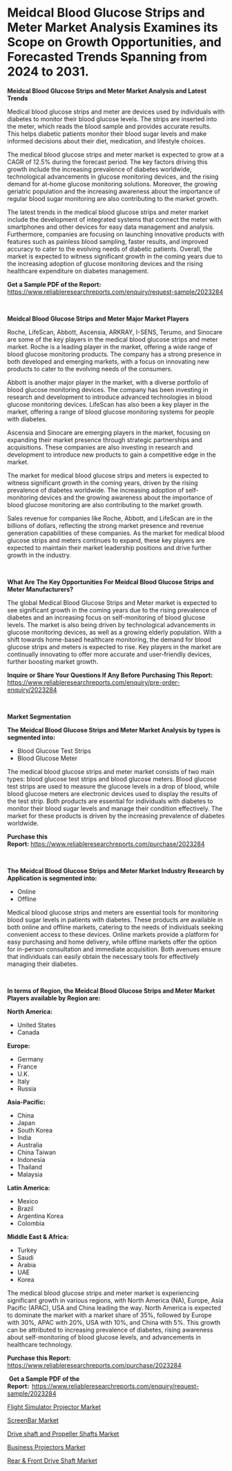 <p><h1>Meidcal Blood Glucose Strips and Meter Market Analysis Examines its Scope on Growth Opportunities, and Forecasted Trends Spanning from 2024 to 2031.</h1></p><p><strong>Meidcal Blood Glucose Strips and Meter Market Analysis and Latest Trends</strong></p>
<p><p>Medical blood glucose strips and meter are devices used by individuals with diabetes to monitor their blood glucose levels. The strips are inserted into the meter, which reads the blood sample and provides accurate results. This helps diabetic patients monitor their blood sugar levels and make informed decisions about their diet, medication, and lifestyle choices.</p><p>The medical blood glucose strips and meter market is expected to grow at a CAGR of 12.5% during the forecast period. The key factors driving this growth include the increasing prevalence of diabetes worldwide, technological advancements in glucose monitoring devices, and the rising demand for at-home glucose monitoring solutions. Moreover, the growing geriatric population and the increasing awareness about the importance of regular blood sugar monitoring are also contributing to the market growth.</p><p>The latest trends in the medical blood glucose strips and meter market include the development of integrated systems that connect the meter with smartphones and other devices for easy data management and analysis. Furthermore, companies are focusing on launching innovative products with features such as painless blood sampling, faster results, and improved accuracy to cater to the evolving needs of diabetic patients. Overall, the market is expected to witness significant growth in the coming years due to the increasing adoption of glucose monitoring devices and the rising healthcare expenditure on diabetes management.</p></p>
<p><strong>Get a Sample PDF of the Report:&nbsp;</strong> <a href="https://www.reliableresearchreports.com/enquiry/request-sample/2023284">https://www.reliableresearchreports.com/enquiry/request-sample/2023284</a></p>
<p>&nbsp;</p>
<p><strong>Meidcal Blood Glucose Strips and Meter Major Market Players</strong></p>
<p><p>Roche, LifeScan, Abbott, Ascensia, ARKRAY, I-SENS, Terumo, and Sinocare are some of the key players in the medical blood glucose strips and meter market. Roche is a leading player in the market, offering a wide range of blood glucose monitoring products. The company has a strong presence in both developed and emerging markets, with a focus on innovating new products to cater to the evolving needs of the consumers.</p><p>Abbott is another major player in the market, with a diverse portfolio of blood glucose monitoring devices. The company has been investing in research and development to introduce advanced technologies in blood glucose monitoring devices. LifeScan has also been a key player in the market, offering a range of blood glucose monitoring systems for people with diabetes.</p><p>Ascensia and Sinocare are emerging players in the market, focusing on expanding their market presence through strategic partnerships and acquisitions. These companies are also investing in research and development to introduce new products to gain a competitive edge in the market.</p><p>The market for medical blood glucose strips and meters is expected to witness significant growth in the coming years, driven by the rising prevalence of diabetes worldwide. The increasing adoption of self-monitoring devices and the growing awareness about the importance of blood glucose monitoring are also contributing to the market growth.</p><p>Sales revenue for companies like Roche, Abbott, and LifeScan are in the billions of dollars, reflecting the strong market presence and revenue generation capabilities of these companies. As the market for medical blood glucose strips and meters continues to expand, these key players are expected to maintain their market leadership positions and drive further growth in the industry.</p></p>
<p>&nbsp;</p>
<p><strong>What Are The Key Opportunities For Meidcal Blood Glucose Strips and Meter Manufacturers?</strong></p>
<p><p>The global Medical Blood Glucose Strips and Meter market is expected to see significant growth in the coming years due to the rising prevalence of diabetes and an increasing focus on self-monitoring of blood glucose levels. The market is also being driven by technological advancements in glucose monitoring devices, as well as a growing elderly population. With a shift towards home-based healthcare monitoring, the demand for blood glucose strips and meters is expected to rise. Key players in the market are continually innovating to offer more accurate and user-friendly devices, further boosting market growth.</p></p>
<p><strong>Inquire or Share Your Questions If Any Before Purchasing This Report:</strong> <a href="https://www.reliableresearchreports.com/enquiry/pre-order-enquiry/2023284">https://www.reliableresearchreports.com/enquiry/pre-order-enquiry/2023284</a></p>
<p>&nbsp;</p>
<p><strong>Market Segmentation</strong></p>
<p><strong>The Meidcal Blood Glucose Strips and Meter Market Analysis by types is segmented into:</strong></p>
<p><ul><li>Blood Glucose Test Strips</li><li>Blood Glucose Meter</li></ul></p>
<p><p>The medical blood glucose strips and meter market consists of two main types: blood glucose test strips and blood glucose meters. Blood glucose test strips are used to measure the glucose levels in a drop of blood, while blood glucose meters are electronic devices used to display the results of the test strip. Both products are essential for individuals with diabetes to monitor their blood sugar levels and manage their condition effectively. The market for these products is driven by the increasing prevalence of diabetes worldwide.</p></p>
<p><strong>Purchase this Report:&nbsp;</strong><a href="https://www.reliableresearchreports.com/purchase/2023284">https://www.reliableresearchreports.com/purchase/2023284</a></p>
<p>&nbsp;</p>
<p><strong>The Meidcal Blood Glucose Strips and Meter Market Industry Research by Application is segmented into:</strong></p>
<p><ul><li>Online</li><li>Offline</li></ul></p>
<p><p>Medical blood glucose strips and meters are essential tools for monitoring blood sugar levels in patients with diabetes. These products are available in both online and offline markets, catering to the needs of individuals seeking convenient access to these devices. Online markets provide a platform for easy purchasing and home delivery, while offline markets offer the option for in-person consultation and immediate acquisition. Both avenues ensure that individuals can easily obtain the necessary tools for effectively managing their diabetes.</p></p>
<p>&nbsp;</p>
<p><strong>In terms of Region, the Meidcal Blood Glucose Strips and Meter Market Players available by Region are:</strong></p>
<p>
    <p> <strong> North America: </strong>
        <ul>
            <li>United States</li>
            <li>Canada</li>
        </ul>
        </p> 
    <p> <strong> Europe: </strong>
        <ul>
            <li>Germany</li>
            <li>France</li>
            <li>U.K.</li>
            <li>Italy</li>
            <li>Russia</li>
        </ul>
        </p> 
    <p> <strong> Asia-Pacific: </strong>
        <ul>
            <li>China</li>
            <li>Japan</li>
            <li>South Korea</li>
            <li>India</li>
            <li>Australia</li>
            <li>China Taiwan</li>
            <li>Indonesia</li>
            <li>Thailand</li>
            <li>Malaysia</li>
        </ul>
        </p> 
    <p> <strong> Latin America: </strong>
        <ul>
            <li>Mexico</li>
            <li>Brazil</li>
            <li>Argentina Korea</li>
            <li>Colombia</li>
        </ul>
        </p> 
    <p> <strong> Middle East & Africa: </strong>
        <ul>
            <li>Turkey</li>
            <li>Saudi</li>
            <li>Arabia</li>
            <li>UAE</li>
            <li>Korea</li>
        </ul>
    </p>
    </p>
<p><p>The medical blood glucose strips and meter market is experiencing significant growth in various regions, with North America (NA), Europe, Asia Pacific (APAC), USA and China leading the way. North America is expected to dominate the market with a market share of 35%, followed by Europe with 30%, APAC with 20%, USA with 10%, and China with 5%. This growth can be attributed to increasing prevalence of diabetes, rising awareness about self-monitoring of blood glucose levels, and advancements in healthcare technology.</p></p>
<p><strong>Purchase this Report: </strong><a href="https://www.reliableresearchreports.com/purchase/2023284">https://www.reliableresearchreports.com/purchase/2023284</a></p>
<p>&nbsp;<strong>Get a Sample PDF of the Report:&nbsp;&nbsp;</strong><a href="https://www.reliableresearchreports.com/enquiry/request-sample/2023284">https://www.reliableresearchreports.com/enquiry/request-sample/2023284</a></p>
<p><strong></strong></p>
<p><p><a href="https://cute-banjo-8ca.notion.site/Decoding-the-Flight-Simulator-Projector-Market-A-Deep-Dive-into-the-Latest-Market-Trends-Market-Se-4517ca7f2d5e4da0bc67f6ce344d04f0">Flight Simulator Projector Market</a></p><p><a href="https://meowing-lemming-dd3.notion.site/ScreenBar-Market-Size-Growth-and-Forecast-from-2024-2031-3afce13480824f5781665b518f386a7d">ScreenBar Market</a></p><p><a href="https://view.publitas.com/reportprime-1/drive-shaft-and-propeller-shafts-market-furnish-information-about-market-size-market-share-market-dynamics-and-projections-spanning-from-2024-to-2031/">Drive shaft and Propeller Shafts Market</a></p><p><a href="https://shimmer-gardenia-37a.notion.site/Business-Projectors-Market-A-Comprehensive-Report-of-its-Market-Share-Growth-Trends-2024-2031-7df1f1248abc41fd9ae062dded16d396">Business Projectors Market</a></p><p><a href="https://view.publitas.com/reportprime-1/rear-front-drive-shaft-market-research-report-provides-critical-insights-that-can-help-shape-business-development-and-investment-strategies/">Rear & Front Drive Shaft Market</a></p></p>